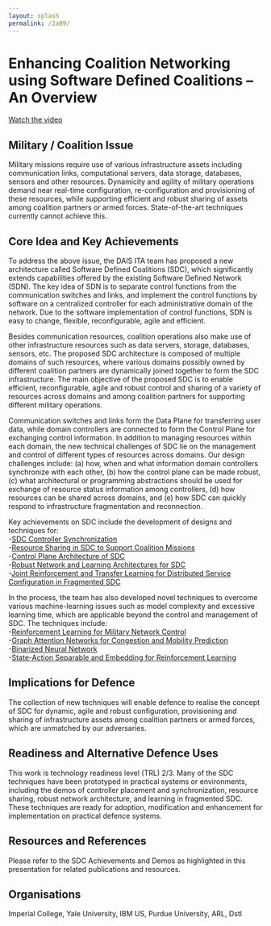 ```yaml
---
layout: splash
permalink: /2a09/
---
```


# Enhancing Coalition Networking using Software Defined Coalitions – An Overview

[Watch the video](https://ibm.box.com/v/Showcase-2a09-video)

## Military / Coalition Issue
Military missions require use of various infrastructure assets including communication links, computational servers, data storage, databases, sensors and other resources.  Dynamicity and agility of military operations demand near real-time configuration, re-configuration and provisioning of these resources, while supporting efficient and robust sharing of assets among coalition partners or armed forces.  State-of-the-art techniques currently cannot achieve this.

## Core Idea and Key Achievements
To address the above issue, the DAIS ITA team has proposed a new architecture called Software Defined Coalitions (SDC), which significantly extends capabilities offered by the existing Software Defined Network (SDN). The key idea of SDN is to separate control functions from the communication switches and links, and implement the control functions by software on a centralized controller for each administrative domain of the network.  Due to the software implementation of control functions, SDN is easy to change, flexible, reconfigurable, agile and efficient.

Besides communication resources, coalition operations also make use of other infrastructure resources such as data servers, storage, databases, sensors, etc. The proposed SDC architecture is composed of multiple domains of such resources, where various domains possibly owned by different coalition partners are dynamically joined together to form the SDC infrastructure. The main objective of the proposed SDC is to enable efficient, reconfigurable, agile and robust control and sharing of a variety of resources across domains and among coalition partners for supporting different military operations.

Communication switches and links form the Data Plane for transferring user data, while domain controllers are connected to form the Control Plane for exchanging control information. In addition to managing resources within each domain, the new technical challenges of SDC lie on the management and control of different types of resources across domains.  Our design challenges include: (a) how, when and what information domain controllers synchronize with each other, (b) how the control plane can be made robust, (c) what architectural or programming abstractions should be used for exchange of resource status information among controllers, (d) how resources can be shared across domains, and (e) how SDC can quickly respond to infrastructure fragmentation and reconnection.

Key achievements on SDC include the development of designs and techniques for:<br>
-[SDC Controller Synchronization](/2a07/)<br>
-[Resource Sharing in SDC to Support Coalition Missions](/1f05/)<br>
-[Control Plane Architecture of SDC](/2a08/)<br>
-[Robust Network and Learning Architectures for SDC](/2a01/)<br>
-[Joint Reinforcement and Transfer Learning for Distributed Service Configuration in Fragmented SDC](/2b01/)

In the process, the team has also developed novel techniques to overcome various machine-learning issues such as model complexity and excessive learning time, which are applicable beyond the control and management of SDC.  The techniques include:<br>
-[Reinforcement Learning for Military Network Control](1c15/)<br>
-[Graph Attention Networks for Congestion and Mobility Prediction](2a05/)<br>
-[Binarized Neural Network](2a06/)<br>
-[State-Action Separable and Embedding for Reinforcement Learning](2b03/)<br>


## Implications for Defence
The collection of new techniques will enable defence to realise the concept of SDC for dynamic, agile and robust configuration, provisioning and sharing of infrastructure assets among coalition partners or armed forces, which are unmatched by our adversaries. 

## Readiness and Alternative Defence Uses
This work is technology readiness level (TRL) 2/3. Many of the SDC techniques have been prototyped in practical systems or environments, including the demos of controller placement and synchronization, resource sharing, robust network architecture, and learning in fragmented SDC.  These techniques are ready for adoption, modification and enhancement for implementation on practical defence systems. 

<!-- ![image info](/dais/achievements/images/1a02_figure1.jpg) -->

## Resources and References
Please refer to the SDC Achievements and Demos as highlighted in this presentation for related publications and resources.<br>

## Organisations
Imperial College, Yale University, IBM US, Purdue University, ARL, Dstl
